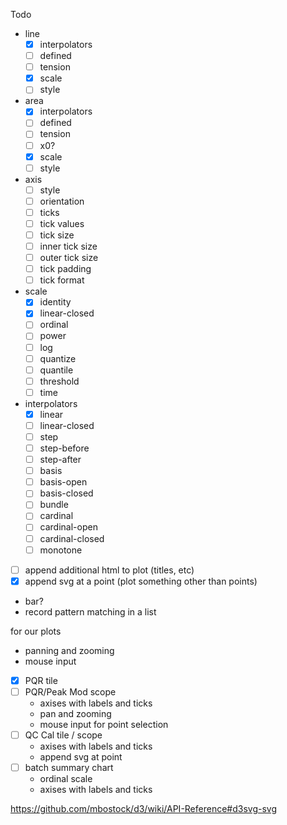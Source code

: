 Todo
- line
  - [x] interpolators
  - [ ] defined
  - [ ] tension
  - [x] scale
  - [ ] style
- area  
  - [x] interpolators
  - [ ] defined
  - [ ] tension
  - [ ] x0?
  - [x] scale
  - [ ] style
- axis
  - [ ] style
  - [ ] orientation
  - [ ] ticks
  - [ ] tick values
  - [ ] tick size
  - [ ] inner tick size
  - [ ] outer tick size
  - [ ] tick padding  
  - [ ] tick format  
- scale
  - [x] identity
  - [x] linear-closed
  - [ ] ordinal
  - [ ] power
  - [ ] log
  - [ ] quantize
  - [ ] quantile
  - [ ] threshold
  - [ ] time
- interpolators
  - [x] linear
  - [ ] linear-closed
  - [ ] step
  - [ ] step-before
  - [ ] step-after
  - [ ] basis
  - [ ] basis-open
  - [ ] basis-closed
  - [ ] bundle
  - [ ] cardinal
  - [ ] cardinal-open
  - [ ] cardinal-closed
  - [ ] monotone
- [ ] append additional html to plot (titles, etc)
- [x] append svg at a point (plot something other than points)
- bar?
- record pattern matching in a list


for our plots
- panning and zooming
- mouse input

- [x] PQR tile
- [ ] PQR/Peak Mod scope
  - axises with labels and ticks
  - pan and zooming
  - mouse input for point selection
- [ ] QC Cal tile / scope
  - axises with labels and ticks
  - append svg at point
- [ ] batch summary chart
  - ordinal scale
  - axises with labels and ticks


https://github.com/mbostock/d3/wiki/API-Reference#d3svg-svg

